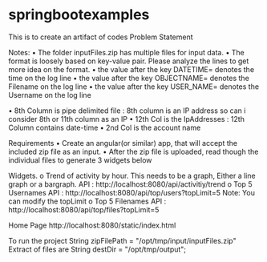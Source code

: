 # springbootexamples
This is to create an artifact of codes
Problem Statement

Notes:
•	The folder inputFiles.zip has multiple files for input data. 
•	The format is loosely based on key-value pair. Please analyze the lines to get more idea on the format. 
•	the value after the key DATETIME= denotes the time on the log line
•	the value after the key OBJECTNAME= denotes the Filename on the log line
•	the value after the key USER_NAME= denotes the Username on the log line


• 8th Column is pipe delimited file : 8th column is an IP address so can i consider 8th or 11th column as an IP
• 12th Col is the IpAddresses : 12th Column contains date-time 
• 2nd Col is the account name

Requirements
•	Create an angular(or similar) app, that will accept the included zip file as an input. 
•	After the zip file is uploaded, read though the individual files to generate 3 widgets below

Widgets.
o	Trend of activity by hour. This needs to be a graph, Either a line graph or a bargraph. 
API : http://localhost:8080/api/activitiy/trend
o	Top 5 Usernames
API : http://localhost:8080/api/top/users?topLimit=5
Note: You can modify the topLimit
o	Top 5 Filenames
API : http://localhost:8080/api/top/files?topLimit=5

Home Page
http://localhost:8080/static/index.html

To run the project
 String zipFilePath = "/opt/tmp/input/inputFiles.zip"
Extract of files are
 String destDir = "/opt/tmp/output";
